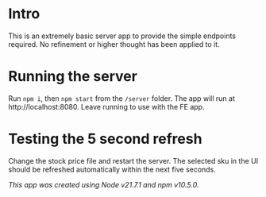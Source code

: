 # Intro

This is an extremely basic server app to provide the simple endpoints required. No refinement or higher thought has been applied to it.

# Running the server

Run `npm i`, then `npm start` from the `/server` folder. The app will run at http://localhost:8080. Leave running to use with the FE app.

# Testing the 5 second refresh

Change the stock price file and restart the server. The selected sku in the UI should be refreshed automatically within the next five seconds.

_This app was created using Node v21.7.1 and npm v10.5.0._
